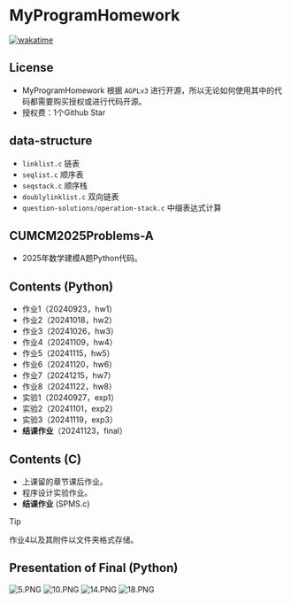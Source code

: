 # MyProgramHomework

[![wakatime](https://wakatime.com/badge/github/aquamarine5/MyProgramHomework.svg)](https://wakatime.com/badge/github/aquamarine5/MyProgramHomework)

## License

- MyProgramHomework 根据 `AGPLv3` 进行开源，所以无论如何使用其中的代码都需要购买授权或进行代码开源。
- 授权费：1个Github Star

## data-structure

- `linklist.c` 链表
- `seqlist.c` 顺序表
- `seqstack.c` 顺序栈
- `doublylinklist.c` 双向链表
- `question-solutions/operation-stack.c` 中缀表达式计算

## CUMCM2025Problems-A

- 2025年数学建模A题Python代码。

## Contents (Python)

- 作业1（20240923，hw1）
- 作业2（20241018，hw2）
- 作业3（20241026，hw3）
- 作业4（20241109，hw4）
- 作业5（20241115，hw5）
- 作业6（20241120，hw6）
- 作业7（20241215，hw7）
- 作业8（20241122，hw8）
- 实验1（20240927，exp1）
- 实验2（20241101，exp2）
- 实验3（20241119，exp3）
- **结课作业**（20241123，final）

## Contents (C)

- 上课留的章节课后作业。
- 程序设计实验作业。
- **结课作业** (SPMS.c)

> [!TIP]
> 作业4以及其附件以文件夹格式存储。

## Presentation of Final (Python)

![5.PNG](https://s2.loli.net/2024/12/15/3ztZXa1nOMrkLdW.png)
![10.PNG](https://s2.loli.net/2024/12/15/YNhjACnZVuPemOz.png)
![14.PNG](https://s2.loli.net/2024/12/15/W7VxhZmyGTUi2IA.png)
![18.PNG](https://s2.loli.net/2024/12/15/HnLuGt97E6yZXUP.png)
